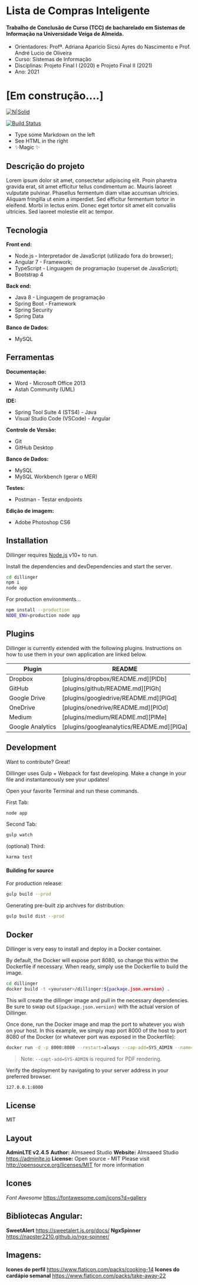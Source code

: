 # Lista de Compras Inteligente

#### Trabalho de Conclusão de Curso (TCC) de bacharelado em Sistemas de Informação na Universidade Veiga de Almeida.

- Orientadores: Profª. Adriana Aparicio Sicsú Ayres do Nascimento e Prof. André Lucio de Oliveira
- Curso: Sistemas de Informação
- Disciplinas: Projeto Final I (2020) e Projeto Final II (2021)
- Ano: 2021

# [Em construção....]

[![N|Solid](https://cldup.com/dTxpPi9lDf.thumb.png)](https://nodesource.com/products/nsolid)

[![Build Status](https://travis-ci.org/joemccann/dillinger.svg?branch=master)](https://travis-ci.org/joemccann/dillinger)

- Type some Markdown on the left
- See HTML in the right
- ✨Magic ✨

## Descrição do projeto
Lorem ipsum dolor sit amet, consectetur adipiscing elit. Proin pharetra gravida erat, sit amet efficitur tellus condimentum ac. Mauris laoreet vulputate pulvinar. Phasellus fermentum diam vitae accumsan ultricies. Aliquam fringilla ut enim a imperdiet. Sed efficitur fermentum tortor in eleifend. Morbi in lectus enim. Donec eget tortor sit amet elit convallis ultricies. Sed laoreet molestie elit ac tempor.

## Tecnologia

**Front end:**
- Node.js - Interpretador de JavaScript (utilizado fora do browser);
- Angular 7 - Framework;
- TypeScript -  Linguagem de programação (superset de JavaScript);
- Bootstrap 4

**Back end:**
- Java 8 - Linguagem de programação
- Spring Boot - Framework
- Spring Security
- Spring Data

**Banco de Dados:**
- MySQL

## Ferramentas
**Documentação:**
- Word - Microsoft Office 2013
- Astah Community (UML)

**IDE:**
- Spring Tool Suite 4 (STS4) - Java 
- Visual Studio Code (VSCode) - Angular

**Controle de Versão:**
- Git
- GitHub Desktop

**Banco de Dados:**
- MySQL
- MySQL Workbench (gerar o MER)

**Testes:**
- Postman - Testar endpoints

**Edição de imagem:**
- Adobe Photoshop CS6


## Installation

Dillinger requires [Node.js](https://nodejs.org/) v10+ to run.

Install the dependencies and devDependencies and start the server.

```sh
cd dillinger
npm i
node app
```

For production environments...

```sh
npm install --production
NODE_ENV=production node app
```

## Plugins

Dillinger is currently extended with the following plugins.
Instructions on how to use them in your own application are linked below.

| Plugin | README |
| ------ | ------ |
| Dropbox | [plugins/dropbox/README.md][PlDb] |
| GitHub | [plugins/github/README.md][PlGh] |
| Google Drive | [plugins/googledrive/README.md][PlGd] |
| OneDrive | [plugins/onedrive/README.md][PlOd] |
| Medium | [plugins/medium/README.md][PlMe] |
| Google Analytics | [plugins/googleanalytics/README.md][PlGa] |

## Development

Want to contribute? Great!

Dillinger uses Gulp + Webpack for fast developing.
Make a change in your file and instantaneously see your updates!

Open your favorite Terminal and run these commands.

First Tab:

```sh
node app
```

Second Tab:

```sh
gulp watch
```

(optional) Third:

```sh
karma test
```

#### Building for source

For production release:

```sh
gulp build --prod
```

Generating pre-built zip archives for distribution:

```sh
gulp build dist --prod
```

## Docker

Dillinger is very easy to install and deploy in a Docker container.

By default, the Docker will expose port 8080, so change this within the
Dockerfile if necessary. When ready, simply use the Dockerfile to
build the image.

```sh
cd dillinger
docker build -t <youruser>/dillinger:${package.json.version} .
```

This will create the dillinger image and pull in the necessary dependencies.
Be sure to swap out `${package.json.version}` with the actual
version of Dillinger.

Once done, run the Docker image and map the port to whatever you wish on
your host. In this example, we simply map port 8000 of the host to
port 8080 of the Docker (or whatever port was exposed in the Dockerfile):

```sh
docker run -d -p 8000:8080 --restart=always --cap-add=SYS_ADMIN --name=dillinger <youruser>/dillinger:${package.json.version}
```

> Note: `--capt-add=SYS-ADMIN` is required for PDF rendering.

Verify the deployment by navigating to your server address in
your preferred browser.

```sh
127.0.0.1:8000
```

## License
MIT

## Layout
**AdminLTE v2.4.5**
**Author:** Almsaeed Studio
**Website:** Almsaeed Studio <https://adminlte.io>
**License:** Open source - MIT
Please visit http://opensource.org/licenses/MIT for more information

## Icones
*Font Awesome*
https://fontawesome.com/icons?d=gallery

## Bibliotecas Angular:
**SweetAlert**
https://sweetalert.js.org/docs/
**NgxSpinner**
https://napster2210.github.io/ngx-spinner/

## Imagens:
**Icones do perfil**
https://www.flaticon.com/packs/cooking-14
**Icones do cardápio semanal**
https://www.flaticon.com/packs/take-away-22